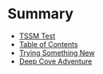 # Summary

* [TSSM Test](README.md)
* [Table of Contents](toc.md)
* [Trying Something New](trying-something-new.md)
* [Deep Cove Adventure](deep-cove-adventure.md)

